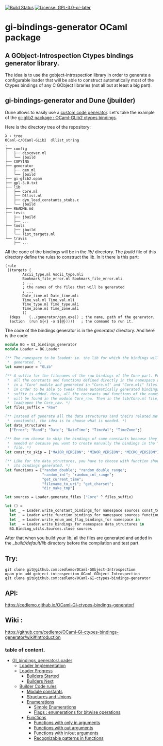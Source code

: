 [![Build Status](https://travis-ci.org/cedlemo/OCaml-GI-ctypes-bindings-generator.svg?branch=master)](https://travis-ci.org/cedlemo/OCaml-GI-ctypes-bindings-generator)
[![License: GPL-3.0-or-later](https://img.shields.io/badge/License-GPL%20v3-blue.svg)](https://www.gnu.org/licenses/gpl-3.0)

# gi-bindings-generator OCaml package

## A GObject-Introspection Ctypes bindings generator library.

The idea is to use the gobject-introspection library in order to generate a
configurable loader that will be able to construct automatically most of the
Ctypes bindings of any C GObject libraries (not all but at least a big part).

## gi-bindings-generator and Dune (jbuilder)

Dune allows to easily use a [custom code generator](http://dune.readthedocs.io/en/latest/quick-start.html#using-a-custom-code-generator). Let's take the example
of the [gi-glib2 package : OCaml-GLib2 ctypes bindings](https://github.com/cedlemo/OCaml-GLib2).

Here is the directory tree of the repository:

```
λ › tree                                                                                                                                                                                                  OCaml-c/OCaml-GLib2  dllist_string
.
├── config
│   ├── discover.ml
│   └── jbuild
├── COPYING
├── generator
│   ├── gen.ml
│   └── jbuild
├── gi-glib2.opam
├── gpl-3.0.txt
├── lib
│   ├── Core.ml
│   ├── Dllist.ml
│   ├── dyn_load_constants_stubs.c
│   └── jbuild
├── README.md
├── tests
│   ├── jbuild
│   ├── ...
├── tools
│   ├── jbuild
│   └── list_targets.ml
└── travis
    ├── ...
```

All the code of the bindings will be in the *lib/* directory. The *jbuild* file
of this directory define the rules to construct the lib. In it there is this part:

```sexp
(rule
 ((targets (
	    Ascii_type.ml Ascii_type.mli
	    Bookmark_file_error.ml Bookmark_file_error.mli
	    ; ...
	    ; the names of the files that will be generated
	    ; ...
	    Date_time.ml Date_time.mli
	    Time_val.ml Time_val.mli
	    Time_type.ml Time_type.mli
	    Time_zone.ml Time_zone.mli
	    ))
  (deps    (../generator/gen.exe)) ; the name, path of the generator.
  (action  (run ${<} -o ${@}))))   ; the command to run it.
```

The code of the bindings generator is in the *generator/* directory. And here is
the code:

```OCaml
module BG = GI_bindings_generator
module Loader = BG.Loader

(** The namespace to be loaded: ie. the lib for which the bindings will be
 *  generated. *)
let namespace = "GLib"

(** A suffix for the filenames of the raw bindings of the Core part. For example,
 *  all the constants and functions defined directly in the namespace are defined
 *  in a "Core" module and generated in "Core.ml" and "Core.mli" files. But, in
 *  in order to be able to tweak those automatically generated bindings, a
 *  suffix is added. Here, all the constants and functions of the namespaces
 *  will be found in the module Core_raw. Then in the lib/Core.ml file, I just
 *  load/open the Core_raw. *)
let files_suffix = "Raw"

(** Instead of generate all the data structures (and theirs related methods or
 *  constants), the idea is to choose what is needed. *)
let data_structures =
  ["Error"; "Rand"; "Date"; "DateTime"; "TimeVal"; "TimeZone";]

(** One can choose to skip the bindings of some constants because they are not
 *  needed or because you want to create manually the bindings in the "Core.ml"
 *  file. *)
let const_to_skip = ["MAJOR_VERSION"; "MINOR_VERSION"; "MICRO_VERSION"]

(** Like for the data_structures, you have to choose with function should have
 *  its bindings generated. *)
let functions = ["random_double"; "random_double_range";
                 "random_int"; "random_int_range";
                 "get_current_time";
                 "filename_to_uri"; "get_charset";
                 "dir_make_tmp"]

let sources = Loader.generate_files ("Core" ^ files_suffix)

let () =
  let _ = Loader.write_constant_bindings_for namespace sources const_to_skip in
  let _ = Loader.write_function_bindings_for namespace sources functions in
  let _ = Loader.write_enum_and_flag_bindings_for namespace in
  let _ = Loader.write_bindings_for namespace data_structures in
  BG.Binding_utils.Sources.close sources
```

After that when you build your lib, all the files are generated and added in
the *_build/default/lib* directory before the compilation and test part.

## Try:

```
git clone git@github.com:cedlemo/OCaml-GObject-Introspection
opam pin add gobject-introspection OCaml-GObject-Introspection
git clone git@github.com:cedlemo/OCaml-GI-ctypes-bindings-generator
```

## API:

https://cedlemo.github.io/OCaml-GI-ctypes-bindings-generator/

## Wiki :

https://github.com/cedlemo/OCaml-GI-ctypes-bindings-generator/wiki#introduction

###  table of content.

- [GI_bindings_generator.Loader](https://github.com/cedlemo/OCaml-GI-ctypes-bindings-generator/wiki)
  - [Loader Implementation](https://github.com/cedlemo/OCaml-GI-ctypes-bindings-generator/wiki#loader-implementation)
  - [Loader Progress](https://github.com/cedlemo/OCaml-GI-ctypes-bindings-generator/wiki#loader-progress)
    - [Builders Started](https://github.com/cedlemo/OCaml-GI-ctypes-bindings-generator/wiki#builders-started)
    - [Builders Next](https://github.com/cedlemo/OCaml-GI-ctypes-bindings-generator/wiki#builders-next)
  - [Builder Code rules](https://github.com/cedlemo/OCaml-GI-ctypes-bindings-generator/wiki#builder-code-rules)
    - [Module constants](https://github.com/cedlemo/OCaml-GI-ctypes-bindings-generator/wiki#module-constants)
    - [Structures and Unions](https://github.com/cedlemo/OCaml-GI-ctypes-bindings-generator/wiki#structures-and-unions)
    - [Enumerations](https://github.com/cedlemo/OCaml-GI-ctypes-bindings-generator/wiki#enumerations)
      - [Simple Enumerations](https://github.com/cedlemo/OCaml-GI-ctypes-bindings-generator/wiki#simple-enumerations)
      - [Flags : enumerations for bitwise operations](https://github.com/cedlemo/OCaml-GI-ctypes-bindings-generator/wiki#flags--enumerations-for-bitwise-operations)
    - [Functions](https://github.com/cedlemo/OCaml-GI-ctypes-bindings-generator/wiki#functions)
      - [Functions with only in arguments](https://github.com/cedlemo/OCaml-GI-ctypes-bindings-generator/wiki#functions-with-only-in-arguments)
      - [Functions with out arguments](https://github.com/cedlemo/OCaml-GI-ctypes-bindings-generator/wiki#functions-with-out-arguments)
      - [Functions with in/out arguments](https://github.com/cedlemo/OCaml-GI-ctypes-bindings-generator/wiki#functions-with-inout-arguments)
      - [Recognizable patterns in functions](https://github.com/cedlemo/OCaml-GI-ctypes-bindings-generator/wiki#patterns)
